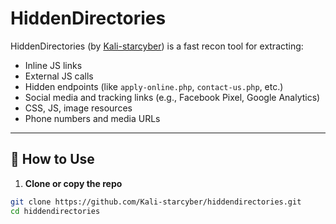 # HiddenDirectories

HiddenDirectories (by [Kali-starcyber](https://github.com/Kali-starcyber)) is a fast recon tool for extracting:

- Inline JS links
- External JS calls
- Hidden endpoints (like `apply-online.php`, `contact-us.php`, etc.)
- Social media and tracking links (e.g., Facebook Pixel, Google Analytics)
- CSS, JS, image resources
- Phone numbers and media URLs

---

## 🔧 How to Use

1. **Clone or copy the repo**
```bash
git clone https://github.com/Kali-starcyber/hiddendirectories.git
cd hiddendirectories
